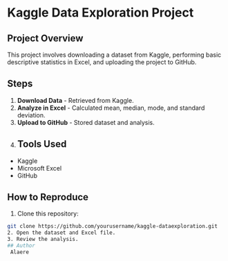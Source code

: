 # Kaggle Data Exploration Project
## Project Overview
This project involves downloading a dataset from Kaggle,
performing basic descriptive statistics in Excel, and
uploading the project to GitHub.
## Steps
1. **Download Data** - Retrieved from Kaggle.
2. **Analyze in Excel** - Calculated mean, median, mode,
and standard deviation.
3. **Upload to GitHub** - Stored dataset and analysis.
4. ## Tools Used
- Kaggle
- Microsoft Excel
- GitHub
## How to Reproduce
1. Clone this repository:
```sh
git clone https://github.com/yourusername/kaggle-dataexploration.git
2. Open the dataset and Excel file.
3. Review the analysis.
## Author
 Alaere
